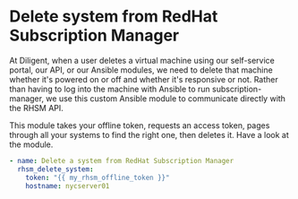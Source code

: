Delete system from RedHat Subscription Manager
=============================

At Diligent, when a user deletes a virtual machine using our self-service portal, our API, or our Ansible
modules, we need to delete that machine whether it's powered on or off and whether it's responsive or not.  Rather than
having to log into the machine with Ansible to run subscription-manager, we use this custom Ansible module to communicate
directly with the RHSM API.  

This module takes your offline token, requests an access token, pages through all your systems to find the right one,
then deletes it. Have a look at the module.  


```yaml  
- name: Delete a system from RedHat Subscription Manager
  rhsm_delete_system:
    token: "{{ my_rhsm_offline_token }}"
    hostname: nycserver01
```

